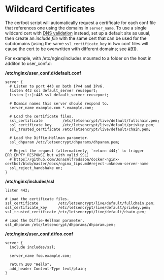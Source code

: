 # Wildcard Certificates

The certbot script will automatically request a certificate for each conf file that references one using the domains in `server_name`. To use a single wildcard cert with [DNS validation](certbot_authenticators.md) instead, set up a default site as usual, then create an _include file_ with the same cert that can be used for the subdomains (using the same `ssl_certificate_key` in two conf files will cause the cert to be overwritten with different domains; see [#91](https://github.com/JonasAlfredsson/docker-nginx-certbot/issues/91)).

For example, with /etc/nginx/includes mounted to a folder on the host in additon to user_conf.d:

**/etc/nginx/user_conf.d/default.conf**

```nginx
server {
  # Listen to port 443 on both IPv4 and IPv6.
  listen 443 ssl default_server reuseport;
  listen [::]:443 ssl default_server reuseport;

  # Domain names this server should respond to.
  server_name example.com *.example.com;

  # Load the certificate files.
  ssl_certificate         /etc/letsencrypt/live/default/fullchain.pem;
  ssl_certificate_key     /etc/letsencrypt/live/default/privkey.pem;
  ssl_trusted_certificate /etc/letsencrypt/live/default/chain.pem;

  # Load the Diffie-Hellman parameter.
  ssl_dhparam /etc/letsencrypt/dhparams/dhparam.pem;

  # Reject the request (alternatively, `return 444;` to trigger ERR_EMPTY_RESPONSE but with valid SSL)
  # https://github.com/JonasAlfredsson/docker-nginx-certbot/blob/master/docs/nginx_tips.md#reject-unknown-server-name
  ssl_reject_handshake on;
}
```

**/etc/nginx/includes/ssl**

```nginx
listen 443;

# Load the certificate files.
ssl_certificate         /etc/letsencrypt/live/default/fullchain.pem;
ssl_certificate_key     /etc/letsencrypt/live/default/privkey.pem;
ssl_trusted_certificate /etc/letsencrypt/live/default/chain.pem;

# Load the Diffie-Hellman parameter.
ssl_dhparam /etc/letsencrypt/dhparams/dhparam.pem;
```

**/etc/nginx/user_conf.d/foo.conf**

```nginx
server {
  include includes/ssl;

  server_name foo.example.com;

  return 200 "Hello";
  add_header Content-Type text/plain;
}
```
